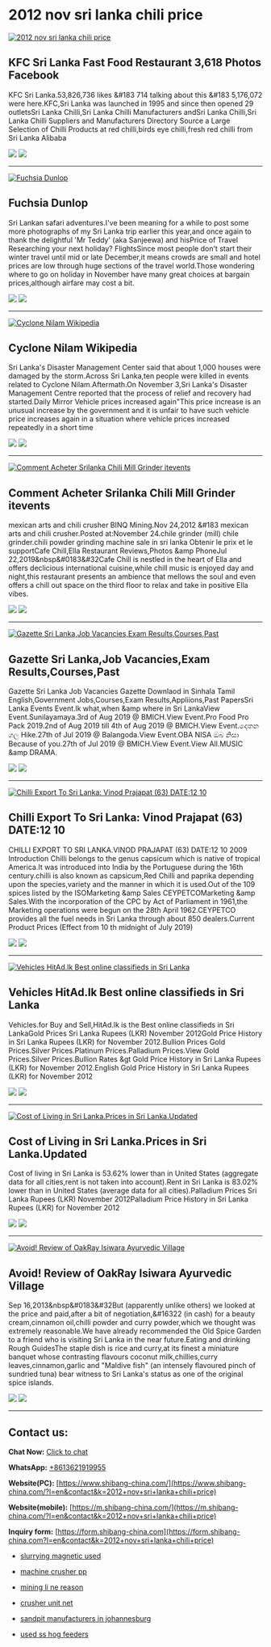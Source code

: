 # 2012 nov sri lanka chili price

<a href="https://swt.shibang-china.com/?l=en&img&k=2012+nov+sri+lanka+chili+price" target="_blank">![2012 nov sri lanka chili price](http://static.shibang-china.com/all-800x300/1106.jpg)</a>

## KFC Sri Lanka Fast Food Restaurant 3,618 Photos Facebook
KFC Sri Lanka.53,826,736 likes &#183 714 talking about this &#183 5,176,072 were here.KFC,Sri Lanka was launched in 1995 and since then opened 29 outletsSri Lanka Chilli,Sri Lanka Chilli Manufacturers andSri Lanka Chilli,Sri Lanka Chilli Suppliers and Manufacturers Directory Source a Large Selection of Chilli Products at red chilli,birds eye chilli,fresh red chilli from Sri Lanka Alibaba


<a href="https://whatsapp.shibangsoft.com/WhatsApp.php" target="_blank" title="WhatsApp">![](http://static.shibang-china.com/icon/whatsapp.png)</a> <a href="https://swt.shibang-china.com/?l=en&icon&k=2012+nov+sri+lanka+chili+price" target="_blank">![](http://static.shibang-china.com/icon/chat-en.png)</a>

---

<a href="https://swt.shibang-china.com/?l=en&img&k=2012+nov+sri+lanka+chili+price" target="_blank">![Fuchsia Dunlop](http://static.shibang-china.com/all-800x300/957.jpg)</a>

## Fuchsia Dunlop
Sri Lankan safari adventures.I've been meaning for a while to post some more photographs of my Sri Lanka trip earlier this year,and once again to thank the delightful 'Mr Teddy' (aka Sanjeewa) and hisPrice of Travel Researching your next holiday? FlightsSince most people don't start their winter travel until mid or late December,it means crowds are small and hotel prices are low through huge sections of the travel world.Those wondering where to go on holiday in November have many great choices at bargain prices,although airfare may cost a bit.


<a href="https://whatsapp.shibangsoft.com/WhatsApp.php" target="_blank" title="WhatsApp">![](http://static.shibang-china.com/icon/whatsapp.png)</a> <a href="https://swt.shibang-china.com/?l=en&icon&k=2012+nov+sri+lanka+chili+price" target="_blank">![](http://static.shibang-china.com/icon/chat-en.png)</a>

---

<a href="https://swt.shibang-china.com/?l=en&img&k=2012+nov+sri+lanka+chili+price" target="_blank">![Cyclone Nilam Wikipedia](http://static.shibang-china.com/all-800x300/585.jpg)</a>

## Cyclone Nilam Wikipedia
Sri Lanka's Disaster Management Center said that about 1,000 houses were damaged by the storm.Across Sri Lanka,ten people were killed in events related to Cyclone Nilam.Aftermath.On November 3,Sri Lanka's Disaster Management Centre reported that the process of relief and recovery had started.Daily Mirror Vehicle prices increased again"This price increase is an unusual increase by the government and it is unfair to have such vehicle price increases again in a situation where vehicle prices increased repeatedly in a short time


<a href="https://whatsapp.shibangsoft.com/WhatsApp.php" target="_blank" title="WhatsApp">![](http://static.shibang-china.com/icon/whatsapp.png)</a> <a href="https://swt.shibang-china.com/?l=en&icon&k=2012+nov+sri+lanka+chili+price" target="_blank">![](http://static.shibang-china.com/icon/chat-en.png)</a>

---

<a href="https://swt.shibang-china.com/?l=en&img&k=2012+nov+sri+lanka+chili+price" target="_blank">![Comment Acheter Srilanka Chili Mill Grinder itevents](http://static.shibang-china.com/all-800x300/1500.jpg)</a>

## Comment Acheter Srilanka Chili Mill Grinder itevents
mexican arts and chili crusher BINQ Mining.Nov 24,2012 &#183 mexican arts and chili crusher.Posted at:November 24.chile grinder (mill) chile grinder.chili powder grinding machine sale in sri lanka Obtenir le prix et le supportCafe Chill,Ella Restaurant Reviews,Photos &amp PhoneJul 22,2019&nbsp&#0183&#32Cafe Chill is nestled in the heart of Ella and offers declicious international cuisine,while chill music is enjoyed day and night,this restaurant presents an ambience that mellows the soul and even offers a chill out space on the third floor to relax and take in positive Ella vibes.


<a href="https://whatsapp.shibangsoft.com/WhatsApp.php" target="_blank" title="WhatsApp">![](http://static.shibang-china.com/icon/whatsapp.png)</a> <a href="https://swt.shibang-china.com/?l=en&icon&k=2012+nov+sri+lanka+chili+price" target="_blank">![](http://static.shibang-china.com/icon/chat-en.png)</a>

---

<a href="https://swt.shibang-china.com/?l=en&img&k=2012+nov+sri+lanka+chili+price" target="_blank">![Gazette Sri Lanka,Job Vacancies,Exam Results,Courses,Past](http://static.shibang-china.com/all-800x300/98.jpg)</a>

## Gazette Sri Lanka,Job Vacancies,Exam Results,Courses,Past
Gazette Sri Lanka Job Vacancies Gazette Downlaod in Sinhala Tamil English,Government Jobs,Courses,Exam Results,Appliions,Past PapersSri Lanka Events Event.lk what,when &amp where in Sri LankaView Event.Sunilayamaya.3rd of Aug 2019 @ BMICH.View Event.Pro Food Pro Pack 2019.2nd of Aug 2019 till 4th of Aug 2019 @ BMICH.View Event.දෙතන ගල Hike.27th of Jul 2019 @ Balangoda.View Event.OBA NISA ඔබ නිසා Because of you.27th of Jul 2019 @ BMICH.View Event.View All.MUSIC &amp DRAMA.


<a href="https://whatsapp.shibangsoft.com/WhatsApp.php" target="_blank" title="WhatsApp">![](http://static.shibang-china.com/icon/whatsapp.png)</a> <a href="https://swt.shibang-china.com/?l=en&icon&k=2012+nov+sri+lanka+chili+price" target="_blank">![](http://static.shibang-china.com/icon/chat-en.png)</a>

---

<a href="https://swt.shibang-china.com/?l=en&img&k=2012+nov+sri+lanka+chili+price" target="_blank">![Chilli Export To Sri Lanka: Vinod Prajapat (63) DATE:12 10](http://static.shibang-china.com/all-800x300/630.jpg)</a>

## Chilli Export To Sri Lanka: Vinod Prajapat (63) DATE:12 10
CHILLI EXPORT TO SRI LANKA.VINOD PRAJAPAT (63) DATE:12 10 2009 Introduction Chilli belongs to the genus capsicum which is native of tropical America.It was introduced into India by the Portuguese during the 16th century.chilli is also known as capsicum,Red Chilli and paprika depending upon the species,variety and the manner in which it is used.Out of the 109 spices listed by the ISOMarketing &amp Sales CEYPETCOMarketing &amp Sales.With the incorporation of the CPC by Act of Parliament in 1961,the Marketing operations were begun on the 28th April 1962.CEYPETCO provides all the fuel needs in Sri Lanka through about 850 dealers.Current Product Prices (Effect from 10 th midnight of July 2019)


<a href="https://whatsapp.shibangsoft.com/WhatsApp.php" target="_blank" title="WhatsApp">![](http://static.shibang-china.com/icon/whatsapp.png)</a> <a href="https://swt.shibang-china.com/?l=en&icon&k=2012+nov+sri+lanka+chili+price" target="_blank">![](http://static.shibang-china.com/icon/chat-en.png)</a>

---

<a href="https://swt.shibang-china.com/?l=en&img&k=2012+nov+sri+lanka+chili+price" target="_blank">![Vehicles HitAd.lk Best online classifieds in Sri Lanka](http://static.shibang-china.com/all-800x300/788.jpg)</a>

## Vehicles HitAd.lk Best online classifieds in Sri Lanka
Vehicles.for Buy and Sell,HitAd.lk is the Best online classifieds in Sri LankaGold Prices Sri Lanka Rupees (LKR) November 2012Gold Price History in Sri Lanka Rupees (LKR) for November 2012.Bullion Prices Gold Prices.Silver Prices.Platinum Prices.Palladium Prices.View Gold Prices.Silver Prices.Bullion Rates &gt Gold Price History in Sri Lanka Rupees (LKR) for November 2012.English Gold Price History in Sri Lanka Rupees (LKR) for November 2012


<a href="https://whatsapp.shibangsoft.com/WhatsApp.php" target="_blank" title="WhatsApp">![](http://static.shibang-china.com/icon/whatsapp.png)</a> <a href="https://swt.shibang-china.com/?l=en&icon&k=2012+nov+sri+lanka+chili+price" target="_blank">![](http://static.shibang-china.com/icon/chat-en.png)</a>

---

<a href="https://swt.shibang-china.com/?l=en&img&k=2012+nov+sri+lanka+chili+price" target="_blank">![Cost of Living in Sri Lanka.Prices in Sri Lanka.Updated](http://static.shibang-china.com/all-800x300/347.jpg)</a>

## Cost of Living in Sri Lanka.Prices in Sri Lanka.Updated
Cost of living in Sri Lanka is 53.62% lower than in United States (aggregate data for all cities,rent is not taken into account).Rent in Sri Lanka is 83.02% lower than in United States (average data for all cities).Palladium Prices Sri Lanka Rupees (LKR) November 2012Palladium Price History in Sri Lanka Rupees (LKR) for November 2012


<a href="https://whatsapp.shibangsoft.com/WhatsApp.php" target="_blank" title="WhatsApp">![](http://static.shibang-china.com/icon/whatsapp.png)</a> <a href="https://swt.shibang-china.com/?l=en&icon&k=2012+nov+sri+lanka+chili+price" target="_blank">![](http://static.shibang-china.com/icon/chat-en.png)</a>

---

<a href="https://swt.shibang-china.com/?l=en&img&k=2012+nov+sri+lanka+chili+price" target="_blank">![Avoid! Review of OakRay Isiwara Ayurvedic Village](http://static.shibang-china.com/all-800x300/1291.jpg)</a>

## Avoid! Review of OakRay Isiwara Ayurvedic Village
Sep 16,2013&nbsp&#0183&#32But (apparently unlike others) we looked at the price and paid,after a bit of negotiation,&#16322 (in cash) for a beauty cream,cinnamon oil,chilli powder and curry powder,which we thought was extremely reasonable.We have already recommended the Old Spice Garden to a friend who is visiting Sri Lanka in the near future.Eating and drinking Rough GuidesThe staple dish is rice and curry,at its finest a miniature banquet whose contrasting flavours coconut milk,chillies,curry leaves,cinnamon,garlic and "Maldive fish" (an intensely flavoured pinch of sundried tuna) bear witness to Sri Lanka's status as one of the original spice islands.


<a href="https://whatsapp.shibangsoft.com/WhatsApp.php" target="_blank" title="WhatsApp">![](http://static.shibang-china.com/icon/whatsapp.png)</a> <a href="https://swt.shibang-china.com/?l=en&icon&k=2012+nov+sri+lanka+chili+price" target="_blank">![](http://static.shibang-china.com/icon/chat-en.png)</a>

---
## Contact us:

**Chat Now:** [Click to chat](https://swt.shibang-china.com?l=en&contact&k=2012+nov+sri+lanka+chili+price)

**WhatsApp:**  [+8613621919955](https://whatsapp.shibangsoft.com/WhatsApp.php)

**Website(PC):** [https://www.shibang-china.com/](https://www.shibang-china.com/?l=en&contact&k=2012+nov+sri+lanka+chili+price)

**Website(mobile):** [https://m.shibang-china.com/](https://m.shibang-china.com/?l=en&contact&k=2012+nov+sri+lanka+chili+price)

**Inquiry form:** [https://form.shibang-china.com](https://form.shibang-china.com?l=en&contact&k=2012+nov+sri+lanka+chili+price)

* [slurrying magnetic used](../122/slurrying%20magnetic%20used.md)

* [machine crusher pp](../120/machine%20crusher%20pp.md)

* [mining li ne reason](../120/mining%20li%20ne%20reason.md)

* [crusher unit net](../115/crusher%20unit%20net.md)

* [sandpit manufacturers in johannesburg](../118/sandpit%20manufacturers%20in%20johannesburg.md)

* [used ss hog feeders](../112/used%20ss%20hog%20feeders.md)